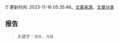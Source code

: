 :alarm_clock: 更新时间: 2023-11-16 05:35:46。[文章来源](/README.md)、[文章分类](/TAGS.md)

## 报告


> 关键字：`报告`、`月报`



